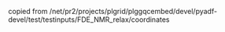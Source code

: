 copied from /net/pr2/projects/plgrid/plggqcembed/devel/pyadf-devel/test/testinputs/FDE_NMR_relax/coordinates

